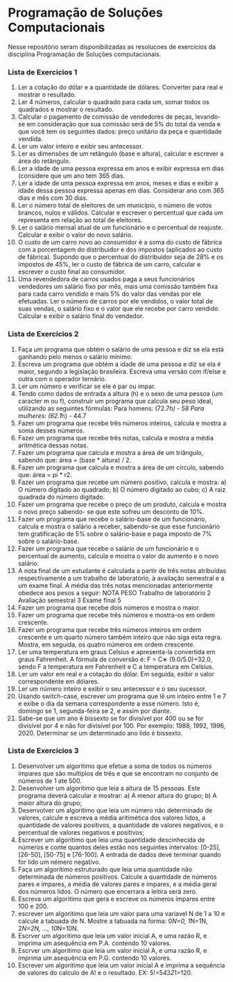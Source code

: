 # Programação de Soluções Computacionais
Nesse repositório seram disponibilizadas as resolucoes de exercicios da disciplina Programação de Soluções computacionais.

### Lista de Exercicios 1
1. Ler a cotação do dólar e a quantidade de dólares. Converter para real e mostrar o resultado. 
2. Ler 4 números, calcular o quadrado para cada um, somar todos os quadrados e mostrar o
resultado. 
3. Calcular o pagamento de comissão de vendedores de peças, levando-se em consideração que sua
comissão será de 5% do total da venda e que você tem os seguintes dados: preço unitário da peça e
quantidade vendida. 
4. Ler um valor inteiro e exibir seu antecessor. 
5. Ler as dimensões de um retângulo (base e altura), calcular e escrever a área do retângulo. 
6. Ler a idade de uma pessoa expressa em anos e exibir expressa em dias (considere que um ano
tem 365 dias. 
7. Ler a idade de uma pessoa expressa em anos, meses e dias e exibir a idade dessa pessoa expressa
apenas em dias. Considerar ano com 365 dias e mês com 30 dias.
8. Ler o número total de eleitores de um município, o número de votos brancos, nulos e válidos. Calcular e escrever o percentual que cada um representa em relação ao total de eleitores. 
9. Ler o salário mensal atual de um funcionário e o percentual de reajuste. Calcular e exibir o valor do
novo salário. 
10. O custo de um carro novo ao consumidor é a soma do custo de fábrica com a porcentagem do
distribuidor e dos impostos (aplicados ao custo de fábrica). Supondo que o percentual do distribuidor
seja de 28% e os impostos de 45%, ler o custo de fábrica de um carro, calcular e escrever o custo final
ao consumidor. 
11. Uma revendedora de carros usados paga a seus funcionários vendedores um salário fixo por mês,
mais uma comissão também fixa para cada carro vendido e mais 5% do valor das vendas por ele
efetuadas. Ler o número de carros por ele vendidos, o valor total de suas vendas, o salário fixo e o
valor que ele recebe por carro vendido. Calcular e exibir o salário final do vendedor.

### Lista de Exercicios 2
1. Faça um programa que obtém o salário de uma pessoa e diz se ela está ganhando pelo menos o salário mínimo.
2. Escreva um programa que obtém a idade de uma pessoa e diz se ela é maior, 
    segundo a legislação brasileira. Escreva uma versão com if/else e outra com 
    o operador ternário.
3. Ler um número e verificar se ele é par ou ímpar. 
4. Tendo como dados de entrada a altura (h) e o sexo de uma pessoa (um caracter m ou f),
construir um programa que calcula seu peso ideal, utilizando as seguintes fórmulas:
Para homens: (72.7*h) - 58
Para mulheres: (62.1*h) - 44.7
5. Fazer um programa que recebe três números inteiros, calcula e mostra a soma desses
números. 
6. Fazer um programa que recebe três notas, calcula e mostra a média aritmética dessas
notas. 
7. Fazer um programa que calcula e mostra a área de um triângulo, sabendo que:
área = (base * altura) / 2.
8. Fazer um programa que calcula e mostra a área de um círculo, sabendo que: área = pi * r2. 
9. Fazer um programa que recebe um número positivo, calcula e mostra:
a) O número digitado ao quadrado;
b) O número digitado ao cubo;
c) A raiz quadrada do número digitado. 
10. Fazer um programa que recebe o preço de um produto, calcula e mostra o novo preço sabendo- se que este sofreu um desconto de 10%. 
11. Fazer um programa que recebe o salário-base de um funcionário, calcula e mostra o salário a
receber, sabendo-se que esse funcionário tem gratificação de 5% sobre o salário-base e paga
imposto de 7% sobre o salário-base. 
12. Fazer um programa que recebe o salário de um funcionário e o percentual de aumento, calcula e
mostra o valor do aumento e o novo salário.
13. A nota final de um estudante é calculada a partir de três notas atribuídas respectivamente a um
trabalho de laboratório, à avaliação semestral e a um exame final. A média das três notas
mencionadas anteriormente obedece aos pesos a seguir:
NOTA PESO
Trabalho de laboratório 2
Avaliação semestral 3
Exame final 5
14. Fazer um programa que recebe dois números e mostra o maior. 
15. Fazer um programa que recebe três números e mostra-os em ordem crescente. 
16. Fazer um programa que recebe três números inteiros em ordem crescente e um quarto número
também inteiro que não siga esta regra. Mostra, em seguida, os quatro números em ordem
crescente. 
17. Ler uma temperatura em graus Celsius e apresenta-la convertida em graus Fahrenheit. A fórmula
de conversão é: F = C∗ (9.0/5.0)+32.0, sendo F a temperatura em Fahrenheit e C a temperatura em
Celsius.
18. Ler um valor em real e a cotação do dólar. Em seguida, exibir o valor correspondente
em dólares. 
19. Ler um número inteiro e exibir o seu antecessor e o seu sucessor. 
20. Usando switch-case, escrever um programa que lê um inteiro entre 1 e 7 e exibe o dia
da semana correspondente a esse número. Isto é, domingo se 1, segunda-feira se 2, e
assim por diante. 
21. Sabe-se que um ano é bissexto se for divisível por 400 ou se for divisível por 4 e não
for divisível por 100. Por exemplo: 1988, 1992, 1996, 2020. Determinar se um
determinado ano lido é bissexto.

### Lista de Exercicios 3
1. Desenvolver um algoritimo que efetue a soma de todos os números ímpares
que são multiplos de três e que se encontram no conjunto de números de 1 ate 500.
2. Desenvolver um algoritimo que leia a altura de 15 pessoas. Este programa
deverá calcular e mostrar:
a) A menor altura do grupo;
b) A maior altura do grupo;
3. Desenvolver um algoritimo que leia um número não determinado de valores,
calcule e escreva a média aritimética dos valores lidos, a quantidade de
valores positivos, a quantidade de valores negativos, e o percentual de 
valores negativos e positivos;
4. Escrever um algoritimo que leia uma quantidade descinhecida de números
e conte quantos deles estão nos seguintes intervalos: [0-25], [26-50], [50-75]
e [76-100]. A entrada de dados deve terminar quando for lido um némero negativo.
5. Faça um algoritimo estruturado que leia uma quantidade não determinada de 
números positivos. Calcule a quantidade de números pares e ímpares, a média
de valores pares e ímpares, e a média geral dos números lidos. O número que 
encerrara a leitira será zero.
6. Escreva um algoritimo que gera e escreve os números ímpares entre 100 e 200.
7. escrever um algoritimo que leia um valor para uma variavel N de 1 a 10 e
calcule a tabuada de N. Mostre a tabuada na forma: 0*N=0, 1*N=1N, 2*N=2N, ..., 10*N=10N.
8. Escrver um algoritimo que leia um valor inicial A, e uma razão R, e 
imprima um asequência em P.A. contendo 10 valores.
9. Escrver um algoritimo que leia um valor inicial A, e uma razão R, e 
imprima um asequência em P.G. contendo 10 valores.
10. Escrever um algoritimo que leia um valor inicial A e imprima a sequência
de valores do calculo de A! e o resultado. EX: 5!=5*4*3*2*1=120.